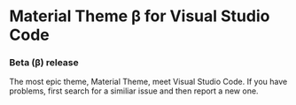 
# Material Theme β for Visual Studio Code
### Beta (β) release

The most epic theme, Material Theme, meet Visual Studio Code. If you have problems, first search for a similiar issue and then report a new one.
